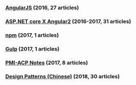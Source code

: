 
### [AngularJS](https://github.com/KarateJB/eBooks/tree/master/AngularJS) (2016, 27 articles)
### [ASP.NET core X Angular2](https://github.com/KarateJB/eBooks/tree/master/ASP.NET%20core%20X%20Angular2) (2016-2017, 31 articles) 
### [npm](https://github.com/KarateJB/eBooks/tree/master/npm) (2017, 1 articles) 
### [Gulp](https://github.com/KarateJB/eBooks/tree/master/Gulp) (2017, 1 articles) 
### [PMI-ACP Notes](https://github.com/KarateJB/eBooks/tree/master/PMI-ACP%20Notes) (2017, 8 articles) 
### [Design Patterns (Chinese)](https://github.com/KarateJB/eBooks/tree/master/Design%20Patterns) (2018, 30 articles) 

